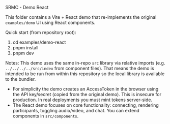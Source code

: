 SRMC - Demo React

This folder contains a Vite + React demo that re-implements the original `examples/demo` UI using React components.

Quick start (from repository root):

1. cd examples/demo-react
2. pnpm install
3. pnpm dev

Notes:
This demo uses the same in-repo `src` library via relative imports (e.g. `../../../../src/index` from component files). That means the demo is intended to be run from within this repository so the local library is available to the bundler.
- For simplicity the demo creates an AccessToken in the browser using the API key/secret (copied from the original demo). This is insecure for production. In real deployments you must mint tokens server-side.
- The React demo focuses on core functionality: connecting, rendering participants, toggling audio/video, and chat. You can extend components in `src/components`.

